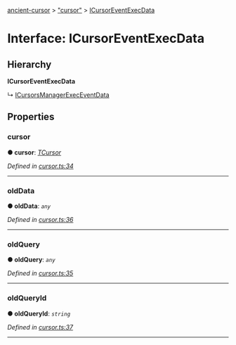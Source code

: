 [ancient-cursor](../README.md) > ["cursor"](../modules/_cursor_.md) > [ICursorEventExecData](../interfaces/_cursor_.icursoreventexecdata.md)



# Interface: ICursorEventExecData

## Hierarchy

**ICursorEventExecData**

↳  [ICursorsManagerExecEventData](_cursors_manager_.icursorsmanagerexeceventdata.md)









## Properties
<a id="cursor"></a>

###  cursor

**●  cursor**:  *[TCursor](../modules/_cursor_.md#tcursor)* 

*Defined in [cursor.ts:34](https://github.com/AncientSouls/Cursor/blob/e099e34/src/lib/cursor.ts#L34)*





___

<a id="olddata"></a>

###  oldData

**●  oldData**:  *`any`* 

*Defined in [cursor.ts:36](https://github.com/AncientSouls/Cursor/blob/e099e34/src/lib/cursor.ts#L36)*





___

<a id="oldquery"></a>

###  oldQuery

**●  oldQuery**:  *`any`* 

*Defined in [cursor.ts:35](https://github.com/AncientSouls/Cursor/blob/e099e34/src/lib/cursor.ts#L35)*





___

<a id="oldqueryid"></a>

###  oldQueryId

**●  oldQueryId**:  *`string`* 

*Defined in [cursor.ts:37](https://github.com/AncientSouls/Cursor/blob/e099e34/src/lib/cursor.ts#L37)*





___


